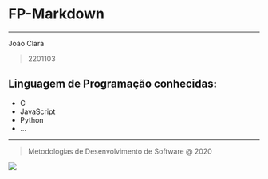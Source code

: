 # FP-Markdown
---
João Clara

> 2201103

## Linguagem de Programação conhecidas:

- C
- JavaScript
- Python
- ...
---

>Metodologias de Desenvolvimento de Software @ 2020

![](https://www.ipleiria.pt/wp-content/themes/ipleiria/img/logo_ipl_header.png)
